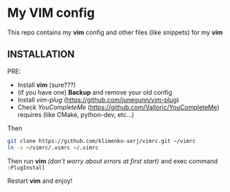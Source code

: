 My VIM config
===
This repo contains my **vim** config and other files (like snippets) for my **vim**

INSTALLATION
---

PRE: 
* Install **vim** (sure???)
* (if you have one) **Backup** and remove your old config
* Install *vim-plug* (https://github.com/junegunn/vim-plug)
* Check *YouCompleteMe* (https://github.com/Valloric/YouCompleteMe) requires  (like CMake, python-dev, etc...)

Then
```bash
git clone https://github.com/klimenko-serj/vimrc.git ~/vimrc
ln -s ~/vimrc/.vimrc ~/.vimrc
```

Then run **vim** *(don't worry about errors at first start)* and exec command `:PlugInstall`

Restart **vim** and enjoy!
